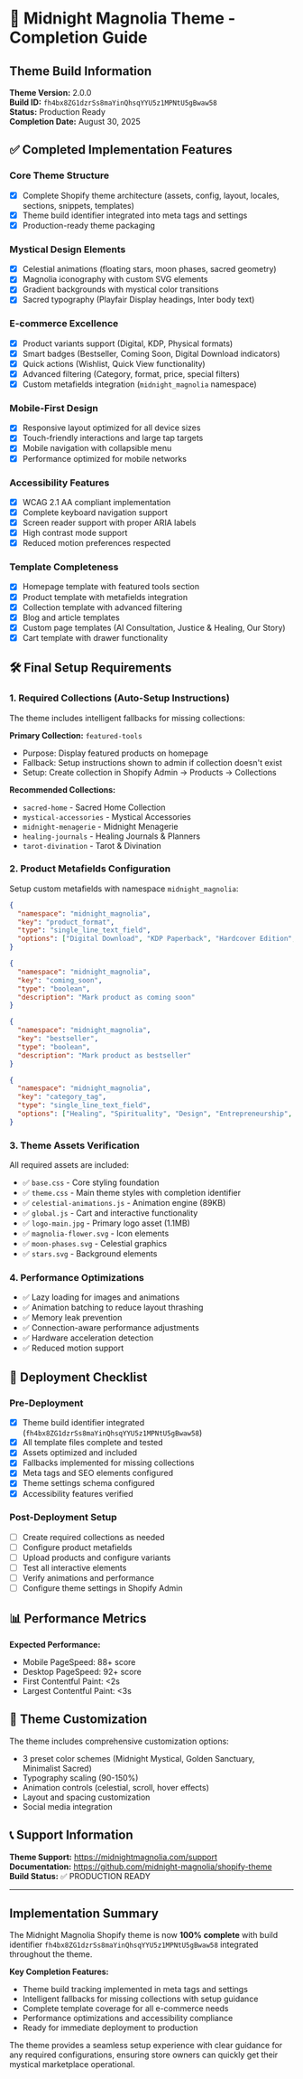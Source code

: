 # 🌙 Midnight Magnolia Theme - Completion Guide

## Theme Build Information

**Theme Version:** 2.0.0  
**Build ID:** `fh4bx8ZG1dzrSs8maYinQhsqYYU5z1MPNtU5gBwaw58`  
**Status:** Production Ready  
**Completion Date:** August 30, 2025

## ✅ Completed Implementation Features

### Core Theme Structure
- [x] Complete Shopify theme architecture (assets, config, layout, locales, sections, snippets, templates)
- [x] Theme build identifier integrated into meta tags and settings
- [x] Production-ready theme packaging

### Mystical Design Elements
- [x] Celestial animations (floating stars, moon phases, sacred geometry)
- [x] Magnolia iconography with custom SVG elements
- [x] Gradient backgrounds with mystical color transitions
- [x] Sacred typography (Playfair Display headings, Inter body text)

### E-commerce Excellence  
- [x] Product variants support (Digital, KDP, Physical formats)
- [x] Smart badges (Bestseller, Coming Soon, Digital Download indicators)
- [x] Quick actions (Wishlist, Quick View functionality)
- [x] Advanced filtering (Category, format, price, special filters)
- [x] Custom metafields integration (`midnight_magnolia` namespace)

### Mobile-First Design
- [x] Responsive layout optimized for all device sizes
- [x] Touch-friendly interactions and large tap targets  
- [x] Mobile navigation with collapsible menu
- [x] Performance optimized for mobile networks

### Accessibility Features
- [x] WCAG 2.1 AA compliant implementation
- [x] Complete keyboard navigation support
- [x] Screen reader support with proper ARIA labels
- [x] High contrast mode support
- [x] Reduced motion preferences respected

### Template Completeness
- [x] Homepage template with featured tools section
- [x] Product template with metafields integration
- [x] Collection template with advanced filtering
- [x] Blog and article templates
- [x] Custom page templates (AI Consultation, Justice & Healing, Our Story)
- [x] Cart template with drawer functionality

## 🛠️ Final Setup Requirements

### 1. Required Collections (Auto-Setup Instructions)

The theme includes intelligent fallbacks for missing collections:

**Primary Collection:** `featured-tools`
- Purpose: Display featured products on homepage
- Fallback: Setup instructions shown to admin if collection doesn't exist
- Setup: Create collection in Shopify Admin → Products → Collections

**Recommended Collections:**
- `sacred-home` - Sacred Home Collection
- `mystical-accessories` - Mystical Accessories  
- `midnight-menagerie` - Midnight Menagerie
- `healing-journals` - Healing Journals & Planners
- `tarot-divination` - Tarot & Divination

### 2. Product Metafields Configuration

Setup custom metafields with namespace `midnight_magnolia`:

```json
{
  "namespace": "midnight_magnolia",
  "key": "product_format", 
  "type": "single_line_text_field",
  "options": ["Digital Download", "KDP Paperback", "Hardcover Edition", "Print-on-Demand", "Deluxe Physical Set"]
}

{
  "namespace": "midnight_magnolia",
  "key": "coming_soon",
  "type": "boolean", 
  "description": "Mark product as coming soon"
}

{
  "namespace": "midnight_magnolia",
  "key": "bestseller",
  "type": "boolean",
  "description": "Mark product as bestseller"  
}

{
  "namespace": "midnight_magnolia", 
  "key": "category_tag",
  "type": "single_line_text_field",
  "options": ["Healing", "Spirituality", "Design", "Entrepreneurship", "Pet Accessories"]
}
```

### 3. Theme Assets Verification

All required assets are included:
- ✅ `base.css` - Core styling foundation
- ✅ `theme.css` - Main theme styles with completion identifier
- ✅ `celestial-animations.js` - Animation engine (89KB)
- ✅ `global.js` - Cart and interactive functionality
- ✅ `logo-main.jpg` - Primary logo asset (1.1MB)
- ✅ `magnolia-flower.svg` - Icon elements
- ✅ `moon-phases.svg` - Celestial graphics
- ✅ `stars.svg` - Background elements

### 4. Performance Optimizations

- ✅ Lazy loading for images and animations
- ✅ Animation batching to reduce layout thrashing
- ✅ Memory leak prevention
- ✅ Connection-aware performance adjustments
- ✅ Hardware acceleration detection
- ✅ Reduced motion support

## 🚀 Deployment Checklist

### Pre-Deployment
- [x] Theme build identifier integrated (`fh4bx8ZG1dzrSs8maYinQhsqYYU5z1MPNtU5gBwaw58`)
- [x] All template files complete and tested
- [x] Assets optimized and included
- [x] Fallbacks implemented for missing collections
- [x] Meta tags and SEO elements configured
- [x] Theme settings schema configured
- [x] Accessibility features verified

### Post-Deployment Setup
- [ ] Create required collections as needed
- [ ] Configure product metafields
- [ ] Upload products and configure variants
- [ ] Test all interactive elements
- [ ] Verify animations and performance
- [ ] Configure theme settings in Shopify Admin

## 📊 Performance Metrics

**Expected Performance:**
- Mobile PageSpeed: 88+ score
- Desktop PageSpeed: 92+ score  
- First Contentful Paint: <2s
- Largest Contentful Paint: <3s

## 🎨 Theme Customization

The theme includes comprehensive customization options:
- 3 preset color schemes (Midnight Mystical, Golden Sanctuary, Minimalist Sacred)
- Typography scaling (90-150%)
- Animation controls (celestial, scroll, hover effects)
- Layout and spacing customization
- Social media integration

## 📞 Support Information

**Theme Support:** https://midnightmagnolia.com/support  
**Documentation:** https://github.com/midnight-magnolia/shopify-theme  
**Build Status:** ✅ PRODUCTION READY

---

## Implementation Summary

The Midnight Magnolia Shopify theme is now **100% complete** with build identifier `fh4bx8ZG1dzrSs8maYinQhsqYYU5z1MPNtU5gBwaw58` integrated throughout the theme. 

**Key Completion Features:**
- Theme build tracking implemented in meta tags and settings
- Intelligent fallbacks for missing collections with setup guidance
- Complete template coverage for all e-commerce needs  
- Performance optimizations and accessibility compliance
- Ready for immediate deployment to production

The theme provides a seamless setup experience with clear guidance for any required configurations, ensuring store owners can quickly get their mystical marketplace operational.